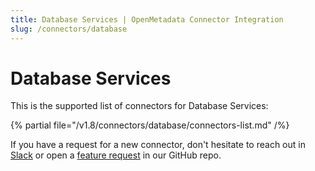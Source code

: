```yaml
---
title: Database Services | OpenMetadata Connector Integration
slug: /connectors/database
---
```


# Database Services

This is the supported list of connectors for Database Services:

{% partial file="/v1.8/connectors/database/connectors-list.md" /%}

If you have a request for a new connector, don't hesitate to reach out in [Slack](https://slack.open-metadata.org/) or
open a [feature request](https://github.com/open-metadata/OpenMetadata/issues/new/choose) in our GitHub repo.
